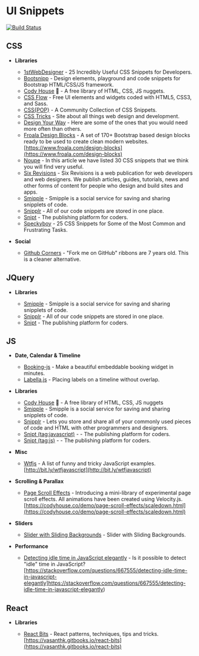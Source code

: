 # UI Snippets

[![Build Status](https://api.travis-ci.org/cdleon/ui-snippets.svg?branch=master)](https://travis-ci.org/cdleon/ui-snippets)

## CSS

- **Libraries**

  * [1stWebDesigner](http://1stwebdesigner.com/css-cheat-sheet/) - 25 Incredibly Useful CSS Snippets for Developers.
  * [Bootsnipp](http://bootsnipp.com/) -  Design elements, playground and code snippets for Bootstrap HTML/CSS/JS framework.
  * [Cody House](https://codyhouse.co/) :rainbow: - A free library of HTML, CSS, JS nuggets.
  * [CSS Flow](http://www.cssflow.com/snippets/) - Free UI elements and widgets coded with HTML5, CSS3, and Sass.
  * [CSS{POP}](http://ww1.csspop.com) - A Community Collection of CSS Snippets.
  * [CSS Tricks](https://css-tricks.com/snippets/css/) - Site about all things web design and development.
  * [Design Your Way](http://www.designyourway.net/blog/resources/31-css-code-snippets-to-make-you-a-better-coder/) - Here are some of the ones that you would need more often than others.
  * [Froala Design Blocks](https://github.com/froala/design-blocks) - A set of 170+ Bootstrap based design blocks ready to be used to create clean modern websites. [https://www.froala.com/design-blocks](https://www.froala.com/design-blocks)
  * [Noupe](http://www.noupe.com/design/useful-css-snippets-for-your-coding-arsenal.html) - In this article we have listed 30 CSS snippets that we think you will find very useful.
  * [Six Revisions](http://sixrevisions.com/category/css/) - Six Revisions is a web publication for web developers and web designers. We publish articles, guides, tutorials, news and other forms of content for people who design and build sites and apps.
  * [Smipple](http://www.smipple.net/lang/css) - Smipple is a social service for saving and sharing snipplets of code.
  * [Snipplr](http://snipplr.com/) - All of our code snippets are stored in one place.
  * [Snipt](https://snipt.net/public/tag/css/) - The publishing platform for coders.
  * [Speckyboy](https://speckyboy.com/25-css-snippets-for-some-of-the-most-common-and-frustrating-tasks/) - 25 CSS Snippets for Some of the Most Common and Frustrating Tasks.

- **Social**

  * [Github Corners](https://github.com/tholman/github-corners) - "Fork me on GitHub" ribbons are 7 years old. This is a cleaner alternative.

## JQuery

- **Libraries**

  * [Smipple](http://www.smipple.net/lang/js) - Smipple is a social service for saving and sharing snipplets of code.
  * [Snipplr](http://snipplr.com/) - All of our code snippets are stored in one place.
  * [Snipt](https://snipt.net/public/tag/jquery/) - The publishing platform for coders.

## JS

- **Date, Calendar & Timeline**

  * [Booking-js](https://github.com/timekit-io/booking-js) - Make a beautiful embeddable booking widget in minutes.
  * [Labella.js](https://github.com/twitter/labella.js) - Placing labels on a timeline without overlap.

- **Libraries**

  * [Cody House](https://codyhouse.co/) :rainbow: - A free library of HTML, CSS, JS nuggets
  * [Smipple](http://www.smipple.net/lang/js) - Smipple is a social service for saving and sharing snipplets of code.
  * [Snipplr](http://snipplr.com/) - Lets you store and share all of your commonly used pieces of code and HTML with other programmers and designers.
  * [Snipt (tag:javascript)](https://snipt.net/public/tag/javascript/) -  - The publishing platform for coders.
  * [Snipt (tag:js)](https://snipt.net/public/tag/js/) -  - The publishing platform for coders.

- **Misc**

  * [Wtfjs](https://github.com/denysdovhan/wtfjs) - A list of funny and tricky JavaScript examples. [http://bit.ly/wtfjavascript](http://bit.ly/wtfjavascript)

- **Scrolling & Parallax**

  * [Page Scroll Effects](https://github.com/CodyHouse/page-scroll-effects) - Introducing a mini-library of experimental page scroll effects. All animations have been created using Velocity.js. [https://codyhouse.co/demo/page-scroll-effects/scaledown.html](https://codyhouse.co/demo/page-scroll-effects/scaledown.html)

- **Sliders**

  * [Slider with Sliding Backgrounds](https://css-tricks.com/slider-with-sliding-backgrounds/) - Slider with Sliding Backgrounds.

- **Performance**

  * [Detecting idle time in JavaScript elegantly](https://stackoverflow.com/questions/667555/detecting-idle-time-in-javascript-elegantly) - Is it possible to detect "idle" time in JavaScript? [https://stackoverflow.com/questions/667555/detecting-idle-time-in-javascript-elegantly]https://stackoverflow.com/questions/667555/detecting-idle-time-in-javascript-elegantly)

## React

- **Libraries**

  * [React Bits](https://github.com/vasanthk/react-bits) - React patterns, techniques, tips and tricks. [https://vasanthk.gitbooks.io/react-bits](https://vasanthk.gitbooks.io/react-bits)
